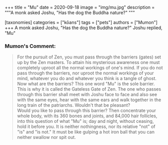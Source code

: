 +++
title = "Mu"
date = 2020-09-18
image = "img/mu.jpg"
description = """A monk asked Joshu, "Has the dog the Buddha nature?" """

[taxonomies]
categories = ["kōans"]
tags = ["pets"]
authors = ["Mumon"]
+++
A monk asked Joshu, "Has the dog the Buddha nature?"
Joshu replied, "Mu"
<!-- more -->
### Mumon's Comment:
> For the pursuit of Zen, you must pass through the barriers (gates) set up by the Zen masters. To attain his mysterious awareness one must completely uproot all the normal workings of one's mind. If you do not pass through the barriers, nor uproot the normal workings of your mind, whatever you do and whatever you think is a tangle of ghost. Now what are the barriers? This one word "Mu" is the sole barrier. This is why it is called the Gateless Gate of Zen. The one who passes through this barrier shall meet with Joshu face to face and also see with the same eyes, hear with the same ears and walk together in the long train of the patriarchs. Wouldn't that be pleasant?  
> Would you like to pass through this barrier? Then concentrate your whole body, with its 360 bones and joints, and 84,000 hair follicles, into this question of what "Mu" is; day and night, without ceasing, hold it before you. It is neither nothingness, nor its relative "not" of "is" and "is not." It must be like gulping a hot iron ball that you can neither swallow nor spit out.
